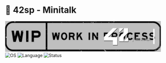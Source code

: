 # 📨 42sp - Minitalk

<picture>
	<img alt="minitalk" src="img/42_minitalk.png">
</picture>
<picture >
	<img alt="OS" src="https://img.shields.io/badge/Linux-OS?&label=OS&labelColor=gray&color=dodgerblue">
</picture>
<picture >
	<img alt="Language" src="https://img.shields.io/badge/C-Language?&label=Language&labelColor=gray&color=dodgerblue">
</picture>
<picture >
	<img alt="Status" src="https://img.shields.io/badge/WIP-Status?&label=Status&labelColor=gray&color=yellow">
</picture>

##
